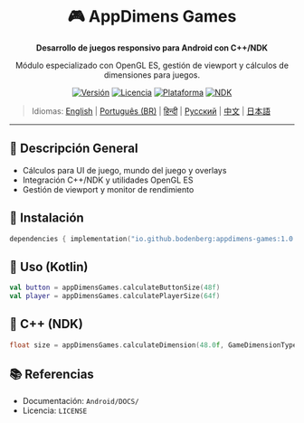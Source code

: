 <div align="center">
    <h1>🎮 AppDimens Games</h1>
    <p><strong>Desarrollo de juegos responsivo para Android con C++/NDK</strong></p>
    <p>Módulo especializado con OpenGL ES, gestión de viewport y cálculos de dimensiones para juegos.</p>

[![Versión](https://img.shields.io/badge/version-1.0.6-blue.svg)](https://github.com/bodenberg/appdimens/releases)
[![Licencia](https://img.shields.io/badge/license-Apache%202.0-green.svg)](../../../LICENSE)
[![Plataforma](https://img.shields.io/badge/platform-Android%2023+-orange.svg)](https://developer.android.com/)
[![NDK](https://img.shields.io/badge/NDK-r21+-green.svg)](https://developer.android.com/ndk)
</div>

> Idiomas: [English](../../../../Android/appdimens_games/README.md) | [Português (BR)](../../pt-BR/Android/appdimens_games/README.md) | [हिन्दी](../../hi/Android/appdimens_games/README.md) | [Русский](../../ru/Android/appdimens_games/README.md) | [中文](../../zh/Android/appdimens_games/README.md) | [日本語](../../ja/Android/appdimens_games/README.md)

---

## 🎯 Descripción General
- Cálculos para UI de juego, mundo del juego y overlays
- Integración C++/NDK y utilidades OpenGL ES
- Gestión de viewport y monitor de rendimiento

## 🚀 Instalación
```kotlin
dependencies { implementation("io.github.bodenberg:appdimens-games:1.0.6") }
```

## 🎨 Uso (Kotlin)
```kotlin
val button = appDimensGames.calculateButtonSize(48f)
val player = appDimensGames.calculatePlayerSize(64f)
```

## 🧩 C++ (NDK)
```cpp
float size = appDimensGames.calculateDimension(48.0f, GameDimensionType::FIXED);
```

## 📚 Referencias
- Documentación: `Android/DOCS/`
- Licencia: `LICENSE`
